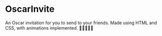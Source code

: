 # OscarInvite
An Oscar invitation for you to send to your friends. Made using HTML and CSS, with animations implemented. 👩🏾‍🤝‍👩🏼
